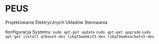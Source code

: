 # PEUS
Projektowanie Elektrycznych Układów Sterowania

Konfiguracja Systemu:
```sudo apt-get update```
```sudo apt-get upgrade```
```sudo apt-get install qtbase5-dev libqt5webkit5-dev libqt5websockets5-dev```
